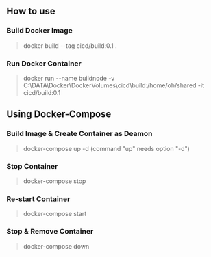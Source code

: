 ## How to use

### Build Docker Image
> docker build --tag cicd/build:0.1 .

### Run Docker Container
> docker run --name buildnode -v C:\DATA\Docker\DockerVolumes\cicd\build:/home/oh/shared -it cicd/build:0.1

## Using Docker-Compose
### Build Image & Create Container as Deamon
> docker-compose up -d (command "up" needs option "-d")

### Stop Container
> docker-compose stop

### Re-start Container
> docker-compose start

### Stop & Remove Container
> docker-compose down
